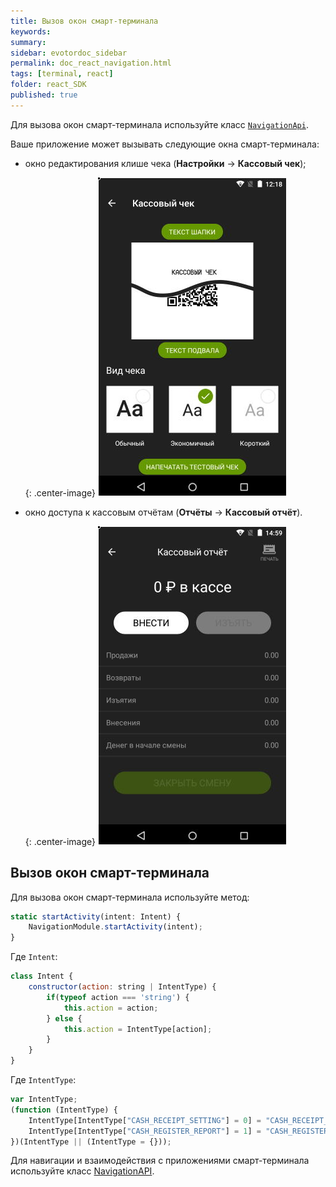 ```yaml
---
title: Вызов окон смарт-терминала
keywords:
summary:
sidebar: evotordoc_sidebar
permalink: doc_react_navigation.html
tags: [terminal, react]
folder: react_SDK
published: true
---
```


Для вызова окон смарт-терминала используйте класс [`NavigationApi`](https://github.com/evotor/integration-library/blob/develop/app/src/main/java/ru/evotor/framework/navigation/NavigationApi.kt).

Ваше приложение может вызывать следующие окна смарт-терминала:

* окно редактирования клише чека (**Настройки** → **Кассовый чек**);

   {: .center-image}
   ![](images\receiptsettings.png)

* окно доступа к кассовым отчётам (**Отчёты** → **Кассовый отчёт**).

   {: .center-image}
   ![](images\CashRegisterReport.png)

## Вызов окон смарт-терминала

Для вызова окон смарт-терминала используйте метод:

```javascript
static startActivity(intent: Intent) {
    NavigationModule.startActivity(intent);
}
```

Где `Intent`:

```javascript
class Intent {
    constructor(action: string | IntentType) {
        if(typeof action === 'string') {
            this.action = action;
        } else {
            this.action = IntentType[action];
        }
    }
}
```

Где `IntentType`:

```javascript
var IntentType;
(function (IntentType) {
    IntentType[IntentType["CASH_RECEIPT_SETTING"] = 0] = "CASH_RECEIPT_SETTING";//Окно настройки клише.
    IntentType[IntentType["CASH_REGISTER_REPORT"] = 1] = "CASH_REGISTER_REPORT";//Окно доступа к кассовым отчётам.
})(IntentType || (IntentType = {}));
```


Для навигации и взаимодействия с приложениями смарт-терминала используйте класс [NavigationAPI](./react_reference_navigationapi.html).
